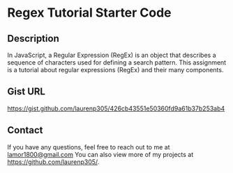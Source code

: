 # Regex Tutorial Starter Code

## Description 

In JavaScript, a Regular Expression (RegEx) is an object that describes a sequence of characters used for defining a search pattern. This assignment is a tutorial about regular expressions (RegEx) and their many components. 

## Gist URL

https://gist.github.com/laurenp305/426cb43551e50360fd9a61b37b253ab4

## Contact

If you have any questions, feel free to reach out to me at lamor1800@gmail.com You can also view more of my projects at https://github.com/laurenp305/.


